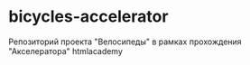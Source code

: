 # bicycles-accelerator
Репозиторий проекта "Велосипеды" в рамках прохождения "Акселератора" htmlacademy
